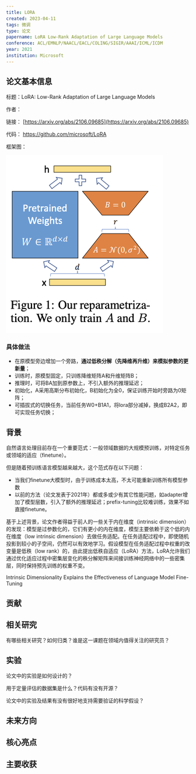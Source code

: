 ```yaml
---
title: LORA
created: 2023-04-11
tags: 微调
type: 论文
papername: LoRA Low-Rank Adaptation of Large Language Models
conference: ACL/EMNLP/NAACL/EACL/COLING/SIGIR/AAAI/ICML/ICDM
year: 2021
institution: Microsoft
---
```


## 论文基本信息

标题：LoRA: Low-Rank Adaptation of Large Language Models

作者：

链接： [https://arxiv.org/abs/2106.09685](https://arxiv.org/abs/2106.09685)

代码： https://github.com/microsoft/LoRA 

框架图：

![](img/Pasted%20image%2020230411150734.png)

### 具体做法

-   在原模型旁边增加一个旁路，**通过低秩分解（先降维再升维）来模拟参数的更新量**；
-   训练时，原模型固定，只训练降维矩阵A和升维矩阵B；
-   推理时，可将BA加到原参数上，不引入额外的推理延迟；
-   初始化，A采用高斯分布初始化，B初始化为全0，保证训练开始时旁路为0矩阵；
-   可插拔式的切换任务，当前任务W0+B1A1，将lora部分减掉，换成B2A2，即可实现任务切换；


## 背景
自然语言处理目前存在一个重要范式：一般领域数据的大规模预训练，对特定任务或领域的适应（finetune）。

但是随着预训练语言模型越来越大，这个范式存在以下问题：

-   当我们finetune大模型时，由于训练成本太高，不太可能重新训练所有模型参数
-   以前的方法（论文发表于2021年）都或多或少有其它性能问题，如adapter增加了模型层数，引入了额外的推理延迟；prefix-tuning比较难训练，效果不如直接finetune。

基于上述背景，论文作者得益于前人的一些关于内在维度（intrinsic dimension）的发现：模型是过参数化的，它们有更小的内在维度，模型主要依赖于这个低的内在维度（low intrinsic dimension）去做任务适配。在任务适配过程中，即使随机投影到较小的子空间，仍然可以有效地学习。假设模型在任务适配过程中权重的改变量是低秩（low rank）的，由此提出低秩自适应（LoRA）方法，LoRA允许我们通过优化适应过程中密集层变化的秩分解矩阵来间接训练神经网络中的一些密集层，同时保持预先训练的权重不变。

Intrinsic Dimensionality Explains the Effectiveness of Language Model Fine-Tuning


## 贡献


## 相关研究
有哪些相关研究？如何归类？谁是这一课题在领域内值得关注的研究员？


## 实验
论文中的实验是如何设计的？

用于定量评估的数据集是什么？代码有没有开源？

论文中的实验及结果有没有很好地支持需要验证的科学假设？



## 未来方向


## 核心亮点


## 主要收获


